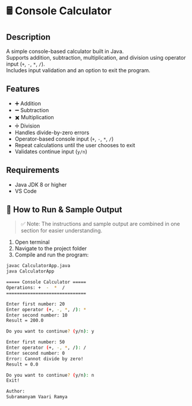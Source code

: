 # 🖩 Console Calculator

## Description
A simple console-based calculator built in Java.  
Supports addition, subtraction, multiplication, and division using operator input (`+`, `-`, `*`, `/`).  
Includes input validation and an option to exit the program.

## Features
- ➕ Addition  
- ➖ Subtraction  
- ✖️ Multiplication  
- ➗ Division  
- Handles divide-by-zero errors  
- Operator-based console input (`+`, `-`, `*`, `/`)  
- Repeat calculations until the user chooses to exit  
- Validates continue input (`y/n`)  

## Requirements
- Java JDK 8 or higher  
- VS Code 

## 🏃 How to Run & Sample Output

> ✅ Note: The instructions and sample output are combined in one section for easier understanding.

1. Open terminal  
2. Navigate to the project folder  
3. Compile and run the program:

```bash
javac CalculatorApp.java
java CalculatorApp

===== Console Calculator =====
Operations: +  -  *  /
==============================

Enter first number: 20
Enter operator (+, -, *, /): *
Enter second number: 10
Result = 200.0

Do you want to continue? (y/n): y

Enter first number: 50
Enter operator (+, -, *, /): /
Enter second number: 0
Error: Cannot divide by zero!
Result = 0.0

Do you want to continue? (y/n): n
Exit!

Author:
Subramanyam Vaari Ramya


